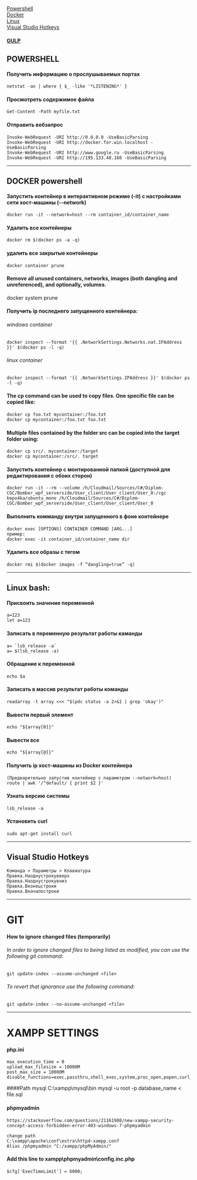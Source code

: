 
[Powershell](#powershell)  
[Docker](#docker-powershell)  
[Linux](#linux-bash)  
[Visual Studio Hotkeys](#visual-studio-hotkeys)
#### [GULP](gulp-guide.md)


## POWERSHELL
#### Получить информацию о прослушываемых портах
 	netstat -an | where { $_ -like '*LISTENING*' } 

#### Просмотреть содержимое файла 
	Get-Content -Path myfile.txt  

#### Отправить вебзапрос
	Invoke-WebRequest -URI http://0.0.0.0 -UseBasicParsing
	Invoke-WebRequest -URI http://docker.for.win.localhost -UseBasicParsing
	Invoke-WebRequest -URI http://www.google.ru -UseBasicParsing
	Invoke-WebRequest -URI http://195.133.48.168 -UseBasicParsing

---

## DOCKER powershell	
#### Запустить контейнер в интерактивном режиме (-it) с настройками сети хост-машины (--network) 
	docker run -it --network=host --rm container_id/container_name	
	
#### Удалить все контейнеры
	docker rm $(docker ps -a -q)  
	
#### удалить все закрытые контейнеры
	docker container prune  
	
#### Remove all unused containers, networks, images (both dangling and unreferenced), and optionally, volumes.
docker system prune

#### Получить ip последнего запущенного контейнера:
 ###### windows container
	docker inspect --format '{{ .NetworkSettings.Networks.nat.IPAddress }}' $(docker ps -l -q) 
 ###### linux container
	docker inspect --format '{{ .NetworkSettings.IPAddress }}' $(docker ps -l -q)  


#### The cp command can be used to copy files. One specific file can be copied like:
	docker cp foo.txt mycontainer:/foo.txt
	docker cp mycontainer:/foo.txt foo.txt
#### Multiple files contained by the folder src can be copied into the target folder using:
	docker cp src/. mycontainer:/target
	docker cp mycontainer:/src/. target

#### Запустить контейнер с монтированной папкой (доступной для редактирования с обоих сторон) 
	docker run -it --rm --volume /h/Cloudmail/Sources/C#/Diplom-CGC/Bomber_wpf_serverside/User_client/User_client/User_0:/cgc kepo4ka/ubuntu_mono /h/Cloudmail/Sources/C#/Diplom-CGC/Bomber_wpf_serverside/User_client/User_client/User_0

#### Выполнить комманду внутри запущенного в фоне контейнере
	docker exec [OPTIONS] CONTAINER COMMAND [ARG...]
	пример:
	docker exec -it container_id/container_name dir

#### Удалить все образы с тегом <none>
	docker rmi $(docker images -f “dangling=true” -q)


---

## Linux bash:
#### Присвоить значение переменной
	a=123
	let a=123
#### Записать в переменную результат работы каманды
	a= `lsb_release -a`
	a= $(lsb_release -a)

#### Обращение к переменной
	echo $a

#### Записать в массив результат работы команды
	readarray -t array <<< "$(pdc status -a 2>&1 | grep 'okay')"
#### Вывести первый элемент
	echo "${array[0]}"
#### Вывести все 
	echo "${array[@]}"
	
#### Получить ip хост-машины из Docker контейнера 
	(Предварительно запустив контейнер с параметром --network=host) 
	route | awk '/^default/ { print $2 }'  

#### Узнать версию системы
	lsb_release -a

#### Установить curl
	sudo apt-get install curl

---
## Visual Studio Hotkeys
	Команда > Параметры > Клавиатура
	Правка.Наоднустрокувверх
	Правка.Наоднустрокувниз
	Правка.Вконецстроки
	Правка.Вначалостроки
	
---
	
# GIT
#### How to ignore changed files (temporarily)

###### In order to ignore changed files to being listed as modified, you can use the following git command:

	git update-index --assume-unchanged <file>
	
###### To revert that ignorance use the following command:

	git update-index --no-assume-unchanged <file>
	

---
	
# XAMPP SETTINGS

#### php.ini
	max_execution_time = 0
	upload_max_filesize = 10000M
	post_max_size = 10000M
	disable_functions=exec,passthru,shell_exec,system,proc_open,popen,curl_multi_exec,parse_ini_file,show_source

####Path mysql
	C:\xampp\mysql\bin
	mysql -u root -p database_name < file.sql

#### phpmyadmin
	https://stackoverflow.com/questions/21161908/new-xampp-security-concept-access-forbidden-error-403-windows-7-phpmyadmin
	
	change path
	C:\xampp\apache\conf\extra\httpd-xampp.conf
	Alias /phpmyadmin "C:/xampp/phpMyAdmin/"
	
#### Add this line to xampp\phpmyadmin\config.inc.php
	$cfg['ExecTimeLimit'] = 6000;

